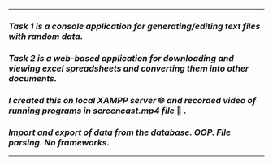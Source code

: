 ***
### _Task 1 is a console application for generating/editing text files with random data._
### _Task 2 is a web-based application for downloading and viewing excel spreadsheets and converting them into other documents._ 
### _I created this on local XAMPP server_ 🌐 _and recorded video of running programs in screencast.mp4 file_ 📄 _._
### _Import and export of data from the database. OOP. File parsing. No frameworks._
***

